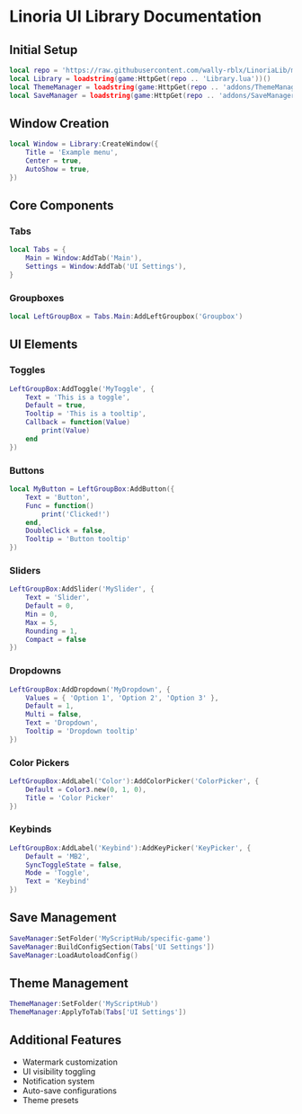 # Linoria UI Library Documentation

## Initial Setup
```lua:setup.lua
local repo = 'https://raw.githubusercontent.com/wally-rblx/LinoriaLib/main/'
local Library = loadstring(game:HttpGet(repo .. 'Library.lua'))()
local ThemeManager = loadstring(game:HttpGet(repo .. 'addons/ThemeManager.lua'))()
local SaveManager = loadstring(game:HttpGet(repo .. 'addons/SaveManager.lua'))()
```

## Window Creation
```lua:window.lua
local Window = Library:CreateWindow({
    Title = 'Example menu',
    Center = true,
    AutoShow = true,
})
```

## Core Components

### Tabs
```lua:tabs.lua
local Tabs = {
    Main = Window:AddTab('Main'),
    Settings = Window:AddTab('UI Settings'),
}
```

### Groupboxes
```lua:groupbox.lua
local LeftGroupBox = Tabs.Main:AddLeftGroupbox('Groupbox')
```

## UI Elements

### Toggles
```lua:elements/toggle.lua
LeftGroupBox:AddToggle('MyToggle', {
    Text = 'This is a toggle',
    Default = true,
    Tooltip = 'This is a tooltip',
    Callback = function(Value)
        print(Value)
    end
})
```

### Buttons
```lua:elements/button.lua
local MyButton = LeftGroupBox:AddButton({
    Text = 'Button',
    Func = function()
        print('Clicked!')
    end,
    DoubleClick = false,
    Tooltip = 'Button tooltip'
})
```

### Sliders
```lua:elements/slider.lua
LeftGroupBox:AddSlider('MySlider', {
    Text = 'Slider',
    Default = 0,
    Min = 0,
    Max = 5,
    Rounding = 1,
    Compact = false
})
```

### Dropdowns
```lua:elements/dropdown.lua
LeftGroupBox:AddDropdown('MyDropdown', {
    Values = { 'Option 1', 'Option 2', 'Option 3' },
    Default = 1,
    Multi = false,
    Text = 'Dropdown',
    Tooltip = 'Dropdown tooltip'
})
```

### Color Pickers
```lua:elements/colorpicker.lua
LeftGroupBox:AddLabel('Color'):AddColorPicker('ColorPicker', {
    Default = Color3.new(0, 1, 0),
    Title = 'Color Picker'
})
```

### Keybinds
```lua:elements/keybind.lua
LeftGroupBox:AddLabel('Keybind'):AddKeyPicker('KeyPicker', {
    Default = 'MB2',
    SyncToggleState = false,
    Mode = 'Toggle',
    Text = 'Keybind'
})
```

## Save Management
```lua:save_management.lua
SaveManager:SetFolder('MyScriptHub/specific-game')
SaveManager:BuildConfigSection(Tabs['UI Settings'])
SaveManager:LoadAutoloadConfig()
```

## Theme Management
```lua:theme_management.lua
ThemeManager:SetFolder('MyScriptHub')
ThemeManager:ApplyToTab(Tabs['UI Settings'])
```

## Additional Features
- Watermark customization
- UI visibility toggling
- Notification system
- Auto-save configurations
- Theme presets
